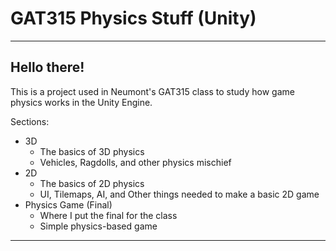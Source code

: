# GAT315 Physics Stuff (Unity)
---
## Hello there!
This is a project used in Neumont's GAT315 class to study how game physics works in the Unity Engine.

Sections:
* 3D
  * The basics of 3D physics
  * Vehicles, Ragdolls, and other physics mischief
* 2D
  * The basics of 2D physics
  * UI, Tilemaps, AI, and Other things needed to make a basic 2D game
* Physics Game (Final)
  * Where I put the final for the class
  * Simple physics-based game
 
 ---
